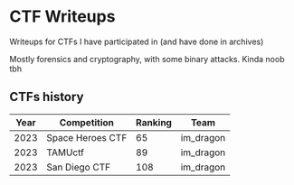 # CTF Writeups

Writeups for CTFs I have participated in (and have done in archives)

Mostly forensics and cryptography, with some binary attacks. Kinda noob tbh

## CTFs history

| Year | Competition | Ranking | Team |
| ---- | ----------- | ------- | ---- |
| 2023 | Space Heroes CTF | 65 | im_dragon |
| 2023 | TAMUctf | 89 | im_dragon |
| 2023 | San Diego CTF | 108 | im_dragon |
